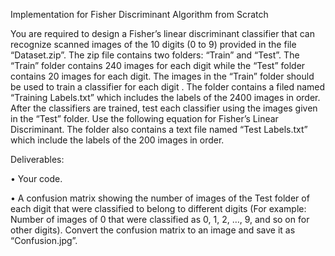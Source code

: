 Implementation for Fisher Discriminant Algorithm from Scratch

You are required to design a Fisher’s linear discriminant classifier that can recognize scanned
images of the 10 digits (0 to 9) provided in the file “Dataset.zip”. The zip file
contains two folders: “Train” and “Test”. The “Train” folder contains 240 images for each
digit while the “Test” folder contains 20 images for each digit. The images in the “Train”
folder should be used to train a classifier for each digit . The folder contains a filed named “Training Labels.txt” which
includes the labels of the 2400 images in order. After the classifiers are trained, test each
classifier using the images given in the “Test” folder. Use the following equation for Fisher’s
Linear Discriminant. The folder also contains a text file named “Test
Labels.txt” which include the labels of the 200 images in order.

Deliverables:

• Your code.

• A confusion matrix showing the number of images of the Test folder of each digit
that were classified to belong to different digits (For example: Number of images of 0
that were classified as 0, 1, 2, …, 9, and so on for other digits). Convert the
confusion matrix to an image and save it as “Confusion.jpg”.
